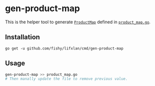 # gen-product-map

This is the helper tool to generate
[`ProductMap`](https://godoc.org/github.com/fishy/lifxlan#pkg-variables)
defined in
[`product_map.go`](https://github.com/fishy/lifxlan/blob/master/product_map.go).

## Installation

```
go get -u github.com/fishy/lifxlan/cmd/gen-product-map
```

## Usage

```sh
gen-product-map >> product_map.go
# Then manally update the file to remove previous value.
```
